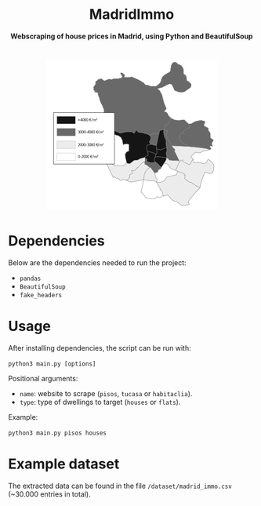 <h1 align="center">
    MadridImmo
</h1>
<p align="center">
<b>Webscraping of house prices in Madrid, using Python and BeautifulSoup</b>
</p>

<h1 align="center">
    <img src="explore/snap_map.png">
</h1>

# Dependencies
Below are the dependencies needed to run the project:

- `pandas`
- `BeautifulSoup`
- `fake_headers`

# Usage
After installing dependencies, the script can be run with:

`python3 main.py [options]`

Positional arguments:

- `name`: website to scrape (`pisos`, `tucasa` or `habitaclia`).
- `type`: type of dwellings to target (`houses` or `flats`).

Example:

`python3 main.py pisos houses`

# Example dataset
The extracted data can be found in the file `/dataset/madrid_immo.csv` (~30.000 entries in total).
